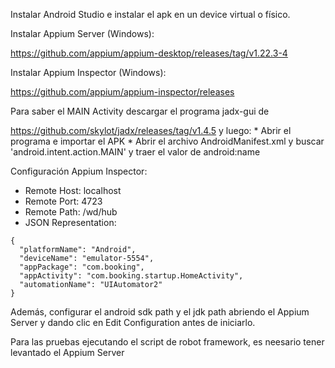 Instalar Android Studio e instalar el apk en un device virtual o físico.

Instalar Appium Server (Windows):

https://github.com/appium/appium-desktop/releases/tag/v1.22.3-4

Instalar Appium Inspector (Windows):

https://github.com/appium/appium-inspector/releases

Para saber el MAIN Activity descargar el programa jadx-gui de

https://github.com/skylot/jadx/releases/tag/v1.4.5 y luego:
    * Abrir el programa e importar el APK
    * Abrir el archivo AndroidManifest.xml y buscar 'android.intent.action.MAIN' y traer el valor de android:name


Configuración Appium Inspector:

- Remote Host: localhost
- Remote Port: 4723
- Remote Path: /wd/hub
- JSON Representation:
```
{
  "platformName": "Android",
  "deviceName": "emulator-5554",
  "appPackage": "com.booking",
  "appActivity": "com.booking.startup.HomeActivity",
  "automationName": "UIAutomator2"
}
```

Además, configurar el android sdk path y el jdk path abriendo el Appium Server y dando clic en Edit Configuration antes de iniciarlo.


Para las pruebas ejecutando el script de robot framework, es neesario tener levantado el Appium Server